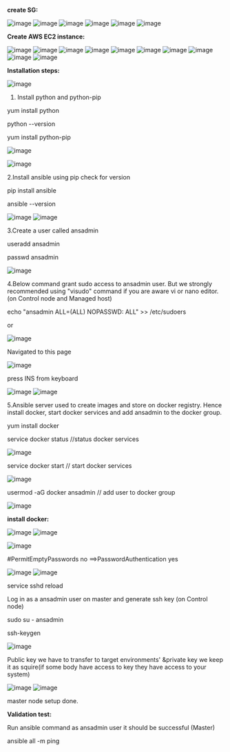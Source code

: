 **create SG:**

![image](https://user-images.githubusercontent.com/107674435/212049098-8fdc921b-abb7-44d9-a975-a6f41b860d17.png)
![image](https://user-images.githubusercontent.com/107674435/212049250-eca92218-46df-4e8d-b4c2-1ecd940b0d65.png)
![image](https://user-images.githubusercontent.com/107674435/212049340-c7dc6e15-ff34-4f0e-bc95-a1a91fba76df.png)
![image](https://user-images.githubusercontent.com/107674435/212049508-9aa2a689-68ca-41e3-a668-4362cc5d1d40.png)
![image](https://user-images.githubusercontent.com/107674435/212049607-3deaaddc-9d39-429b-9d92-b25d60a8a765.png)
![image](https://user-images.githubusercontent.com/107674435/212049833-8643192d-a33e-42c9-862d-1208bc982263.png)



**Create AWS EC2 instance:**

![image](https://user-images.githubusercontent.com/107674435/212045916-04206a09-d33a-4e6a-b096-2fe922825377.png)
![image](https://user-images.githubusercontent.com/107674435/212046933-295be945-c99a-40a9-87e9-cba81fe7d372.png)
![image](https://user-images.githubusercontent.com/107674435/212052426-1256ca6b-a5a2-4604-96a0-ed3392ed2009.png)
![image](https://user-images.githubusercontent.com/107674435/212052503-63dcf1de-44a6-47ea-a3c4-afbb2c5c3afb.png)
![image](https://user-images.githubusercontent.com/107674435/212052592-71b951e3-7f85-4b89-9b4a-c5b86fcb1d5e.png)
![image](https://user-images.githubusercontent.com/107674435/212052677-34756958-2527-4f1d-a29c-ee864a97547a.png)
![image](https://user-images.githubusercontent.com/107674435/212052746-7c3c0389-3831-4883-a7bb-e9c1ce317141.png)
![image](https://user-images.githubusercontent.com/107674435/212052982-a3f50531-d0b7-496e-9514-f0ab3a8de372.png)
![image](https://user-images.githubusercontent.com/107674435/212053036-be8ee005-ef2f-4e10-b3e2-ce22c8bfff24.png)
![image](https://user-images.githubusercontent.com/107674435/212053731-e4372867-c2bd-4a63-9f48-d55ae204623c.png)


**Installation steps:** 

![image](https://user-images.githubusercontent.com/107674435/212056110-ed0a5489-b50a-4941-bfd7-ffbd387e598e.png)

1. Install python and python-pip

yum install python

python --version

yum install python-pip

![image](https://user-images.githubusercontent.com/107674435/212057685-0a89cf11-33f1-4ccd-8bbe-ebdd1004ab3a.png)

![image](https://user-images.githubusercontent.com/107674435/212058240-1a8d921b-e851-42e7-96d8-f1cd302c0948.png)

2.Install ansible using pip check for version

pip install ansible

ansible --version

![image](https://user-images.githubusercontent.com/107674435/212058426-430a7df7-a38b-457b-9eed-9eb351c84713.png)
![image](https://user-images.githubusercontent.com/107674435/212059075-f6ecaca2-2e11-4e40-a72a-fe904aceaabc.png)

3.Create a user called ansadmin 
 
useradd ansadmin

passwd ansadmin

![image](https://user-images.githubusercontent.com/107674435/212060770-0e828e9b-4605-4417-8eb7-2b973130f210.png)

4.Below command grant sudo access to ansadmin user. But we strongly recommended using "visudo" command if you are aware vi or nano editor.
(on Control node and Managed host)

echo "ansadmin ALL=(ALL) NOPASSWD: ALL" >> /etc/sudoers  

or 

![image](https://user-images.githubusercontent.com/107674435/212061549-0bb95d2c-c694-4aec-9555-7606798e6735.png)

Navigated to this page

![image](https://user-images.githubusercontent.com/107674435/212061728-bc02ff5d-a5a9-44be-bf83-b927c32c5550.png)

press INS from keyboard

![image](https://user-images.githubusercontent.com/107674435/212062199-9ac6076f-f92c-46d2-843f-24ef4eaac0b5.png)
![image](https://user-images.githubusercontent.com/107674435/212065118-6b6fa7e4-3b5c-421f-b779-df6b656715cc.png)

5.Ansible server used to create images and store on docker registry. Hence install docker, start docker services and add ansadmin to the docker group.

yum install docker
  
service docker status  //status docker services
  
![image](https://user-images.githubusercontent.com/107674435/212066661-60c31a13-c997-4f2d-b2d0-eaf66d0ee36f.png)

service docker start // start docker services
 
![image](https://user-images.githubusercontent.com/107674435/212066827-cc328c91-3e6b-4da5-af46-93d8d260ddd6.png)
  
usermod -aG docker ansadmin // add user to docker group

![image](https://user-images.githubusercontent.com/107674435/212067288-a261689c-f2eb-46c8-a905-36d9d1a914b8.png)

**install docker:**

![image](https://user-images.githubusercontent.com/107674435/212065988-4e584e93-809e-45f4-969c-3efa0f6bce92.png)
![image](https://user-images.githubusercontent.com/107674435/212066082-7e5a5cf5-a089-41f1-8bef-ff783ae1df43.png)

![image](https://user-images.githubusercontent.com/107674435/212080150-51f881b1-f08e-4d5e-bbe7-44cc524cd0b9.png)

#PermitEmptyPasswords no  ==>PasswordAuthentication yes

![image](https://user-images.githubusercontent.com/107674435/212079676-b402d866-0d8e-4584-ad09-9b43eb3a750b.png)
![image](https://user-images.githubusercontent.com/107674435/212079871-cba9e51b-ba56-4299-bc68-41fc50e2aba7.png)

service sshd reload

Log in as a ansadmin user on master and generate ssh key (on Control node)

sudo su - ansadmin

ssh-keygen

![image](https://user-images.githubusercontent.com/107674435/212081681-dd1ea41f-0135-4b15-a3c9-610b1a1a58e9.png)

Public key we have to transfer to target environments' &private key we keep it as squire(if some body have access to key they have access to your system) 

![image](https://user-images.githubusercontent.com/107674435/212082762-bda8c02f-4708-4fef-8b08-fbca2224ad2e.png)
![image](https://user-images.githubusercontent.com/107674435/212083732-bb8c1136-f82e-41ee-87a6-6dfa7c09923b.png)

master node setup done.




**Validation test:**
  
Run ansible command as ansadmin user it should be successful (Master)
  
ansible all -m ping
